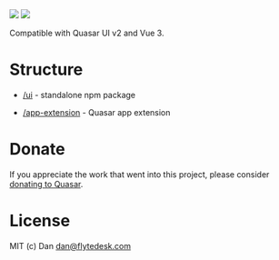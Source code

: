 <img src="https://img.shields.io/npm/v/quasar-ui-test-tmp.svg?label=quasar-ui-test-tmp">
<img src="https://img.shields.io/npm/v/quasar-app-extension-test-tmp.svg?label=quasar-app-extension-test-tmp">

Compatible with Quasar UI v2 and Vue 3.

# Structure
* [/ui](ui) - standalone npm package

* [/app-extension](app-extension) - Quasar app extension


# Donate
If you appreciate the work that went into this project, please consider [donating to Quasar](https://donate.quasar.dev).

# License
MIT (c) Dan <dan@flytedesk.com>
